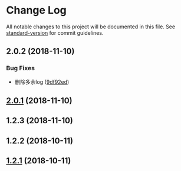 # Change Log

All notable changes to this project will be documented in this file. See [standard-version](https://github.com/conventional-changelog/standard-version) for commit guidelines.

<a name="2.0.2"></a>
## 2.0.2 (2018-11-10)


### Bug Fixes

* 删除多余log ([9df92ed](https://github.com/yang657850144/vue-message/commit/9df92ed))



<a name="2.0.1"></a>
## [2.0.1](https://github.com/yang657850144/vue-message/compare/v1.2.3...v2.0.1) (2018-11-10)



<a name="1.2.3"></a>
## 1.2.3 (2018-11-10)



<a name="1.2.2"></a>
## 1.2.2 (2018-10-11)



<a name="1.2.1"></a>
## [1.2.1](https://github.com/yang657850144/vue-message/compare/v1.0.2...v1.2.1) (2018-10-11)
